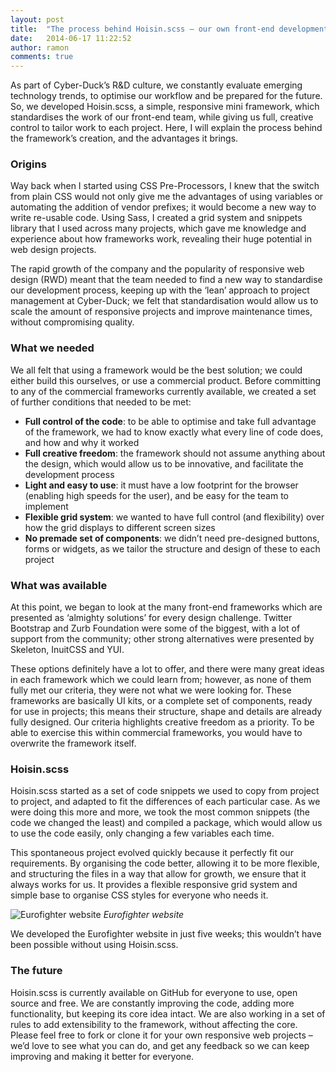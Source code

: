 ```yaml
---
layout: post
title:  "The process behind Hoisin.scss – our own front-end development framework"
date:   2014-06-17 11:22:52
author: ramon
comments: true
---
```

As part of Cyber-Duck’s R&D culture, we constantly evaluate emerging technology trends, to optimise our workflow and be prepared for the future. So, we developed Hoisin.scss, a simple, responsive mini framework, which standardises the work of our front-end team, while giving us full, creative control to tailor work to each project. Here, I will explain the process behind the framework’s creation, and the advantages it brings.

### Origins

Way back when I started using CSS Pre-Processors, I knew that the switch from plain CSS would not only give me the advantages of using variables or automating the addition of vendor prefixes; it would become a new way to write re-usable code. Using Sass, I created a grid system and snippets library that I used across many projects, which gave me knowledge and experience about how frameworks work, revealing their huge potential in web design projects.

The rapid growth of the company and the popularity of responsive web design (RWD) meant that the team needed to find a new way to standardise our development process, keeping up with the ‘lean’ approach to project management at Cyber-Duck; we felt that standardisation would allow us to scale the amount of responsive projects and improve maintenance times, without compromising quality.

### What we needed

We all felt that using a framework would be the best solution; we could either build this ourselves, or use a commercial product. Before committing to any of the commercial frameworks currently available, we created a set of further conditions that needed to be met:

* **Full control of the code**: to be able to optimise and take full advantage of the framework, we had to know exactly what every line of code does, and how and why it worked
* **Full creative freedom**: the framework should not assume anything about the design, which would allow us to be innovative, and facilitate the development process
* **Light and easy to use**: it must have a low footprint for the browser (enabling high speeds for the user), and be easy for the team to implement
* **Flexible grid system**: we wanted to have full control (and flexibility) over how the grid displays to different screen sizes
* **No premade set of components**: we didn’t need pre-designed buttons, forms or widgets, as we tailor the structure and design of these to each project

### What was available

At this point, we began to look at the many front-end frameworks which are presented as ‘almighty solutions’ for every design challenge. Twitter Bootstrap and Zurb Foundation were some of the biggest, with a lot of support from the community; other strong alternatives were presented by Skeleton, InuitCSS and YUI.

These options definitely have a lot to offer, and there were many great ideas in each framework which we could learn from; however, as none of them fully met our criteria, they were not what we were looking for. These frameworks are basically UI kits, or a complete set of components, ready for use in projects; this means their structure, shape and details are already fully designed. Our criteria highlights creative freedom as a priority. To be able to exercise this within commercial frameworks, you would have to overwrite the framework itself.

### Hoisin.scss

Hoisin.scss started as a set of code snippets we used to copy from project to project, and adapted to fit the differences of each particular case. As we were doing this more and more, we took the most common snippets (the code we changed the least) and compiled a package, which would allow us to use the code easily, only changing a few variables each time.

This spontaneous project evolved quickly because it perfectly fit our requirements. By organising the code better, allowing it to be more flexible, and structuring the files in a way that allow for growth, we ensure that it always works for us. It provides a flexible responsive grid system and simple base to organise CSS styles for everyone who needs it.

![Eurofighter website](http://blog.cyber-duck.co.uk/wp-content/uploads/2014/05/screen-eurofighter.png)
 *Eurofighter website*

We developed the Eurofighter website in just five weeks; this wouldn’t have been possible without using Hoisin.scss.

### The future

Hoisin.scss is currently available on GitHub for everyone to use, open source and free. We are constantly improving the code, adding more functionality, but keeping its core idea intact. We are also working in a set of rules to add extensibility to the framework, without affecting the core. Please feel free to fork or clone it for your own responsive web projects – we’d love to see what you can do, and get any feedback so we can keep improving and making it better for everyone.
